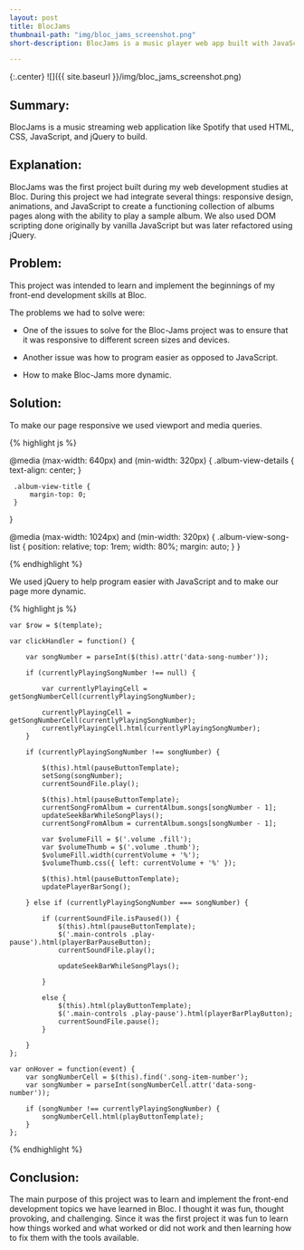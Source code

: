 ```yaml
---
layout: post
title: BlocJams
thumbnail-path: "img/bloc_jams_screenshot.png"
short-description: BlocJams is a music player web app built with JavaScript and jQuery.

---
```


{:.center}
![]({{ site.baseurl }}/img/bloc_jams_screenshot.png)

## Summary:

BlocJams is a music streaming web application like Spotify that used HTML, CSS, JavaScript, and jQuery to build.

## Explanation:

BlocJams was the first project built during my web development studies at Bloc. During this project we had integrate several things: responsive design, animations, and JavaScript to create a functioning collection of albums pages along with the ability to play a sample album. We also used DOM scripting done originally by vanilla JavaScript but was later refactored using jQuery.

## Problem:

This project was intended to learn and implement the beginnings of my front-end development skills at Bloc.

The problems we had to solve were:

* One of the issues to solve for the Bloc-Jams project was to ensure that it was responsive to different screen sizes and devices.

* Another issue was how to program easier as opposed to JavaScript.

* How to make Bloc-Jams more dynamic.

## Solution:

To make our page responsive we used viewport and media queries.

{% highlight js %}

@media (max-width: 640px) and (min-width: 320px) {
     .album-view-details {
         text-align: center;
     }

     .album-view-title {
         margin-top: 0;
     }
 }

 @media (max-width: 1024px) and (min-width: 320px) {
    .album-view-song-list {
         position: relative;
         top: 1rem;
         width: 80%;
         margin: auto;
     }
 }

 {% endhighlight %}

We used jQuery to help program easier with JavaScript and to make our page more dynamic.

{% highlight js %}


    var $row = $(template);

    var clickHandler = function() {

        var songNumber = parseInt($(this).attr('data-song-number'));

        if (currentlyPlayingSongNumber !== null) {

            var currentlyPlayingCell = getSongNumberCell(currentlyPlayingSongNumber);

            currentlyPlayingCell = getSongNumberCell(currentlyPlayingSongNumber);
            currentlyPlayingCell.html(currentlyPlayingSongNumber);
        }

        if (currentlyPlayingSongNumber !== songNumber) {

            $(this).html(pauseButtonTemplate);
            setSong(songNumber);
            currentSoundFile.play();

            $(this).html(pauseButtonTemplate);
            currentSongFromAlbum = currentAlbum.songs[songNumber - 1];
            updateSeekBarWhileSongPlays();
            currentSongFromAlbum = currentAlbum.songs[songNumber - 1];

            var $volumeFill = $('.volume .fill');
            var $volumeThumb = $('.volume .thumb');
            $volumeFill.width(currentVolume + '%');
            $volumeThumb.css({ left: currentVolume + '%' });

            $(this).html(pauseButtonTemplate);
            updatePlayerBarSong();

        } else if (currentlyPlayingSongNumber === songNumber) {

            if (currentSoundFile.isPaused()) {
                $(this).html(pauseButtonTemplate);
                $('.main-controls .play-pause').html(playerBarPauseButton);
                currentSoundFile.play();

                updateSeekBarWhileSongPlays();

            }

            else {
                $(this).html(playButtonTemplate);
                $('.main-controls .play-pause').html(playerBarPlayButton);
                currentSoundFile.pause();
            }

        }
    };

    var onHover = function(event) {
        var songNumberCell = $(this).find('.song-item-number');
        var songNumber = parseInt(songNumberCell.attr('data-song-number'));

        if (songNumber !== currentlyPlayingSongNumber) {
            songNumberCell.html(playButtonTemplate);
        }
    };
{% endhighlight %}

## Conclusion:

The main purpose of this project was to learn and implement the front-end development topics we have learned in Bloc. I thought it was fun, thought provoking, and challenging. Since it was the first project it was fun to learn how things worked and what worked or did not work and then learning how to fix them with the tools available.
